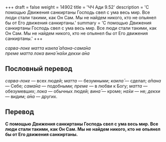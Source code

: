 +++
draft = false
weight = 14902
title = 'ЧЧ Ади 9.52'
description = 'С помощью Движения санкиртаны Господь свел с ума весь мир. Все люди стали такими, как Он Сам. Мы не найдем никого, кто не опьянел бы от Его движения санкиртаны.'
summary = 'С помощью Движения санкиртаны Господь свел с ума весь мир. Все люди стали такими, как Он Сам. Мы не найдем никого, кто не опьянел бы от Его движения санкиртаны.'
+++

_сарва-локе матта каила̄ а̄пана-сама̄на  
преме матта лока вина̄ на̄хи декхи а̄на_

## Пословный перевод

_сарва_\-_локе_ — всех людей; _матта_ — безумными; _каила̄_ — сделал; _а̄пана_ — Себе; _сама̄на_ — подобными; _преме_ — в любви к Богу; _матта_ — обезумевших; _лока_ — обычных людей; _вина̄_ — кроме; _на̄хи_ — не; _декхи_ — видим; _а̄на_ — других.

## Перевод

**С помощью Движения санкиртаны Господь свел с ума весь мир. Все люди стали такими, как Он Сам. Мы не найдем никого, кто не опьянел бы от Его движения санкиртаны.**
